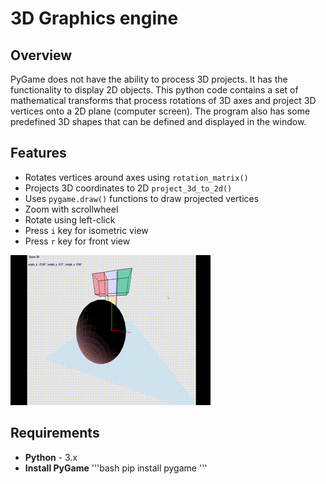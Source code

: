 # 3D Graphics engine

## Overview
PyGame does not have the ability to process 3D projects. It has the functionality to display 2D objects. This python code contains a set of mathematical transforms that process rotations of 3D axes and project 3D vertices onto a 2D plane (computer screen). The program also has some predefined 3D shapes that can be defined and displayed in the window.

## Features
- Rotates vertices around axes using `rotation_matrix()`
- Projects 3D coordinates to 2D `project_3d_to_2d()`
- Uses `pygame.draw()` functions to draw projected vertices
- Zoom with scrollwheel
- Rotate using left-click
- Press `i` key for isometric view
- Press `r` key for front view

![Video](https://github.com/ImsaraSamarasinghe/3D-graphics-engine/blob/main/2024-10-14%2020-13-26%20-%20Trim%20(2).gif)

## Requirements
- **Python** - 3.x
- **Install PyGame**
'''bash
pip install pygame
'''
